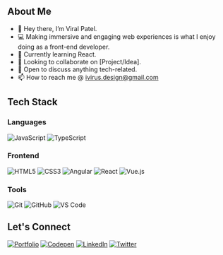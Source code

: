 ## About Me
- 👋 Hey there, I’m Viral Patel.
- 💻 Making immersive and engaging web experiences is what I enjoy doing as a front-end developer. 
- 🌱 Currently learning React.
- 👯 Looking to collaborate on [Project/Idea].
- 🤔 Open to discuss anything tech-related.
- 📫 How to reach me @ ivirus.design@gmail.com

## Tech Stack
### Languages
![JavaScript](https://img.shields.io/badge/-JavaScript-323330?style=flat&logo=javascript)
![TypeScript](https://img.shields.io/badge/-TypeScript-323330?style=flat&logo=typescript)

### Frontend
![HTML5](https://img.shields.io/badge/-HTML5-323330?style=flat&logo=html5)
![CSS3](https://img.shields.io/badge/-CSS3-323330?style=flat&logo=css3)
![Angular](https://img.shields.io/badge/-Angular-323330?style=flat&logo=angular)
![React](https://img.shields.io/badge/-React-323330?style=flat&logo=react)
![Vue.js](https://img.shields.io/badge/-Vue.js-323330?style=flat&logo=vue.js)

### Tools
![Git](https://img.shields.io/badge/-Git-323330?style=flat&logo=git)
![GitHub](https://img.shields.io/badge/-GitHub-323330?style=flat&logo=github)
![VS Code](https://img.shields.io/badge/-VS%20Code-323330?style=flat&logo=visual-studio-code)

## Let's Connect
[![Portfolio](https://img.shields.io/badge/-Portfolio-000?style=flat&logo=vercel)](https://viru.vercel.app)
[![Codepen](https://img.shields.io/badge/-Codepen-000?style=flat&logo=codepen)](https://codepen.io/viralpatel508)
[![LinkedIn](https://img.shields.io/badge/-LinkedIn-0A66C2?style=flat&logo=linkedin)](https://www.linkedin.com/in/viralpatel508/)
[![Twitter](https://img.shields.io/badge/-Twitter-1DA1F2?style=flat&logo=x)](https://twitter.com/viralpatel508)

